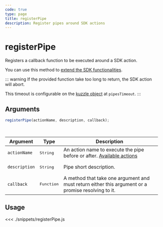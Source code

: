 ```yaml
---
code: true
type: page
title: registerPipe
description: Register pipes around SDK actions
---
```


# registerPipe

Registers a callback function to be executed around a SDK action.

You can use this method to [extend the SDK functionalities](/sdk/js/7/essentials/extend-sdk#modify-SDK-actions-by-registering-pipes).

::: warning
If the provided function take too long to return, the SDK action will abort.

This timeout is configurable on the [kuzzle object](/sdk/js/7/core-classes/kuzzle/properties) at `pipesTimeout`.
:::

## Arguments

```js
registerPipe(actionName, description, callback);
```
<br/>

| Argument  | Type   | Description            |
| -------------- | --------- | ------------- |
| `actionName` | <pre>String</pre> | An action name to execute the pipe before or after. [Available actions](/sdk/js/7/essentials/extend-sdk#available-actions)  |
| `description` | <pre>String</pre> | Pipe short description. |
| `callback` | <pre>Function</pre> | A method that take one argument and must return either this argument or a promise resolving to it. |

## Usage

<<< ./snippets/registerPipe.js
